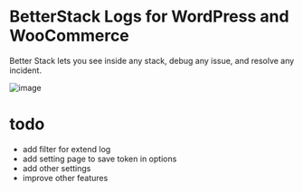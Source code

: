 # BetterStack Logs for WordPress and WooCommerce

Better Stack lets you see inside any stack, debug any issue, and resolve any incident.

![image](https://github.com/uptimizt/bsp/assets/1852897/e9a7bf93-54ef-4378-8b61-d48da307a8a4)

# todo
- add filter for extend log
- add setting page to save token in options
- add other settings
- improve other features
